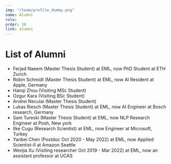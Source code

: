 ```yaml
---
img: "/team/profile_dummy.png"
name: Alumni
role:
order: 10
link: alumni
---
```


# List of Alumni

* Ferjad Naeem (Master Thesis Student) at EML, now PhD Student at ETH Zurich
* Robin Schmidt (Master Thesis Student) at EML, now AI Resident at Apple, Germany
* Hanqi Zhou (Visiting MSc Student)
* Ozgur Kara (Visiting BSc Student)
* Andrei Neculai (Master Thesis Student)
* Lukas Riesch (Master Thesis Student) at EML, now AI Engineer at Bosch research, Germany
* Sam Tureski (Master Thesis Student) at EML, now NLP Research Engineer at Posh, New york
* Ilke Cugu (Research Scientist) at EML, now Engineer at Microsoft, Turkey
* Yanbei Chen (Postdoc Oct 2020 - May 2022) at EML, now Applied Scientist-II at Amazon Seattle
* Wenjia Xu (Visiting researcher Oct 2019 - Mar 2022) at EML, now an assistant professor at UCAS

